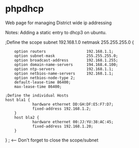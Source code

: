 phpdhcp
=======

Web page for managing District wide ip addressing 

Notes:
Adding a static entry to dhcp3 on ubuntu.

 ;Define the scope
 subnet 192.168.1.0 netmask 255.255.255.0 {

        option routers                  192.168.1.1;
        option subnet-mask              255.255.255.0;
        option broadcast-address        192.168.1.255;
        option domain-name-servers      194.168.4.100;
        option ntp-servers              192.168.1.1;
        option netbios-name-servers     192.168.1.1;
        option netbios-node-type 2;
        default-lease-time 86400;
        max-lease-time 86400;
		
	;Define the individual Hosts
	host bla1 {
                hardware ethernet DD:GH:DF:E5:F7:D7;
                fixed-address 192.168.1.2;
        }
        host bla2 {
                hardware ethernet 00:JJ:YU:38:AC:45;
                fixed-address 192.168.1.20;
        }
} ; <-- Don't forget to close the scope/subnet